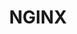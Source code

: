 ---
layout: tag-list
type: tag
title: NGINX
slug: NGINX
category: Tag
sidebar: false
description: >
    Ataque de domain zone transfer.
---